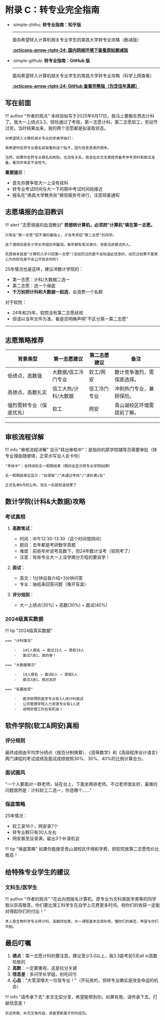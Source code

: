 # 附录 C：转专业完全指南

<div class="grid cards" markdown>

-   :simple-zhihu: **转专业指南：知乎版**

    ---
    面向希望转入计算机相关专业学生的南昌大学转专业攻略（删减版）

    **[:octicons-arrow-right-24: 国内网络环境下查看原帖删减版](https://zhuanlan.zhihu.com/p/1918476797726693235)**

-   :simple-github: **转专业指南：GitHub 版**

    ---
    面向希望转入计算机相关专业学生的南昌大学转专业攻略（科学上网查看）

    **[:octicons-arrow-right-24: GitHub 查看完整版（包含往年真题）](https://github.com/SXP-Simon/awesome-cs-major-transition)**

</div>


## 写在前面


!!! author "作者的观点"
    本经验帖写于2025年6月17日，我马上要搬东西去计科了。我大一上绩点3.3，惊险通过了考核，第一志愿计科，第二志愿软工，劳动节过完，当时结果出来，我的两个志愿都是拟录取状态。
    
    对希望转入计算机相关专业的学弟学妹们：

    我希望你在转专业报名前就看到这个贴子，因为信息差真的很多。

    当然，如果你在转专业报名后刷到，也没有关系，我会在后文无偿提供备考参考资料和面试准备，看完你肯定不会吃亏。

**重要提示**：

- 首先你要争取大一上没有挂科
- 转专业考试时间与大一下的期中考试时间段接近
- 报名在"南昌大学教务处"微信服务号进行，注意班委通知


## 志愿填报的血泪教训

!!! alert "志愿填报的血泪教训"
    **若想转计算机，必须把"计算机"填在第一志愿。**
    
    只有在"第一志愿"招不满的基础上，才会考虑招"第二志愿"的同学。
    
    这个潜规则是多少学长学姐的辛酸泪。每年都有笔试满分，但是没进面试的人。
    
    究其根本就是"计算机几乎只招第一志愿"(没经历过的是不会知道此信息的，经历过如果不是真心为你好也是不会公开告诉你的)


25年情况也是这样，建议冲数计学院的：

- 第一志愿：计科/大数据二选一
- 第二志愿：选一个保底
- **千万别把计科和大数据一起选**，会浪费一个名额

对于软院：

- 24年和25年，软院没有第二志愿歧视
- 但请以当年文件为准，看是否明确声明"不区分第一第二志愿"


---


## 志愿策略推荐

| 背景类型                 | 第一志愿建议         | 第二志愿建议 | 备注                       |
| ------------------------ | -------------------- | ------------ | -------------------------- |
| 低绩点，高数强           | 大数据/信工冷门专业  | 软工/网安    | 数计竞争激烈，需保底选择。 |
| 高绩点，高数扎实         | 信工大热/计科/大数据 | 信工冷门专业 | 冲刺热门专业，兼顾保险。   |
| 强烈需转专业（保底优先） | 软工                 | 网安         | 青山湖校区环境需提前了解。 |

---



## 审核流程详解

!!! info "审核流程详解"
    显示"转出审核中"：是指你的原学院辅导员需要审批（转专业理由随便填，正常点写没人会卡你）

    "考核中"：会持续到五一假期结束（期间会显示转专业学院QQ群）

    五一假期结束后显示："拟录取"/"未通过考核"/"递补第x名"
    
    正式名单6月初公布，但五一后就知道结果了

## 数计学院(计科&大数据)攻略

### 考试真相

1. **高数笔试**：
   - 时间：中午12:30-13:30（这个时间很阴间）
   - 题目：去年都是考研数学真题
   - 难度：前些年听说考高数下，但24年数计没考（软院考了）
   - 注意：有些专业大一上没学微分方程的要自学！

2. **面试**：
   - 英文：1分钟自我介绍+3分钟问答
   - 专业：抽纸条回答问题（像开盲盒）

3. **评分规则**：
   - 大一上绩点(30%) + 高数(30%) + 面试(40%)

### 2024级真实数据

!!! tip "2024级真实数据"

    === "计科情况"

        -   141人报名 → 面试23人 → 录取19人
        -   面试7进1，真的卷！

    === "大数据情况"

        -   14人报名 → 面试6人 → 录取5人
        -   面试3进1，相对友好

    === "有趣发现"

        -   医学部预防医学专业有3人进计科面试
        -   公共管理学院人力资源专业有1人进
        -   说明非理工科也有机会！



## 软件学院(软工&网安)真相

### 评分规则

最终成绩由平均学分绩点（按百分制换算）、《高等数学》和《高级程序设计语言》两门课程的考试成绩及面试成绩按照30%、30%、40%的比例计算总分。

### 面试画风

"一个人要面对一群老师，站在台上，下面坐两排老师。不过老师很友好，最难的问题居然是：计科软工二选一，你选哪个......"

### 保底策略

25年情况：

- 软工录16个，网安录7个
- 转专业群只有30人左右
- 网安甚至没录满，留出3个补录机会

!!! tip "保底策略"
    如果你能接受青山湖校区环境和学费，把软院放第二志愿性价比极高！



## 给特殊专业学生的建议

### 文科生/医学生

!!! author "作者的观点"
    "在此向想报名计算机，原专业为文科类医学类等的同学致以崇高敬意，你们要比理工科学生在自学上花费更多时间。祝你们的收获一定能对得起你们的付出！"

    本人是生物科学专业转计科，高数财经类，大一课程基本全部补修，懂你们的痛苦，希望与你们共勉。

## 最后叮嘱

1. **绩点**：第一志愿计科的要注意，建议至少3.0以上，我3.3是考前5天all in高数险胜的
2. **高数**：一定要重视，这是拉分关键
3. **信息差**：多问学长学姐，别吃闷亏
4. **心态**："大雪深埋大一垃圾专业！"（开玩笑的，但转专业确实是改变命运的机会）

!!! info "请传承下去"
    本文无偿分享，希望能帮到你。如果有用，请传承下去，打破信息差！

    欢迎贡献，补充文章内容，或者更新属于你的经历。

